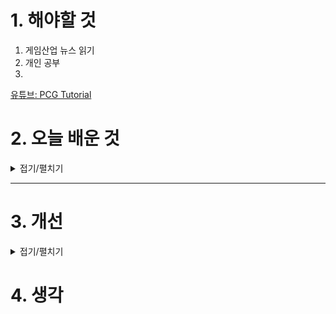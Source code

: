 
# 1. 해야할 것

1. 게임산업 뉴스 읽기 
2. 개인 공부  
3. 

[유튜브: PCG Tutorial](https://www.youtube.com/watch?v=byouBYMuYPw&list=PLA03OHAaHgYpo0enf8p-2oEpja3grLOKZ&index=2)

# 2. 오늘 배운 것

<details>
<summary>접기/펼치기</summary>




</details>

****


# 3. 개선


<details>
<summary>접기/펼치기</summary>


</details>



# 4. 생각


